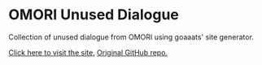 # OMORI Unused Dialogue

Collection of unused dialogue from OMORI using goaaats' site generator.

[Click here to visit the site.](https://sennox.github.io/OmoriUnusedDialogue/)
[Original GitHub repo.](https://github.com/goaaats/OmoriDialogue)
